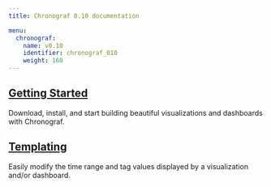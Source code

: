 ```yaml
---
title: Chronograf 0.10 documentation

menu:
  chronograf:
    name: v0.10
    identifier: chronograf_010
    weight: 160
---
```


## [Getting Started](/chronograf/v0.10/introduction/getting_started/)
Download, install, and start building beautiful visualizations and dashboards with Chronograf.

## [Templating](/chronograf/v0.10/introduction/templating/)
Easily modify the time range and tag values displayed by a visualization and/or dashboard.
